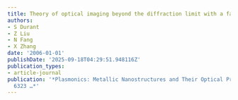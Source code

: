 ```yaml
---
title: Theory of optical imaging beyond the diffraction limit with a far-field superlens
authors:
- S Durant
- Z Liu
- N Fang
- X Zhang
date: '2006-01-01'
publishDate: '2025-09-18T04:29:51.948116Z'
publication_types:
- article-journal
publication: '*Plasmonics: Metallic Nanostructures and Their Optical Properties IV
  6323 …*'
---
```

